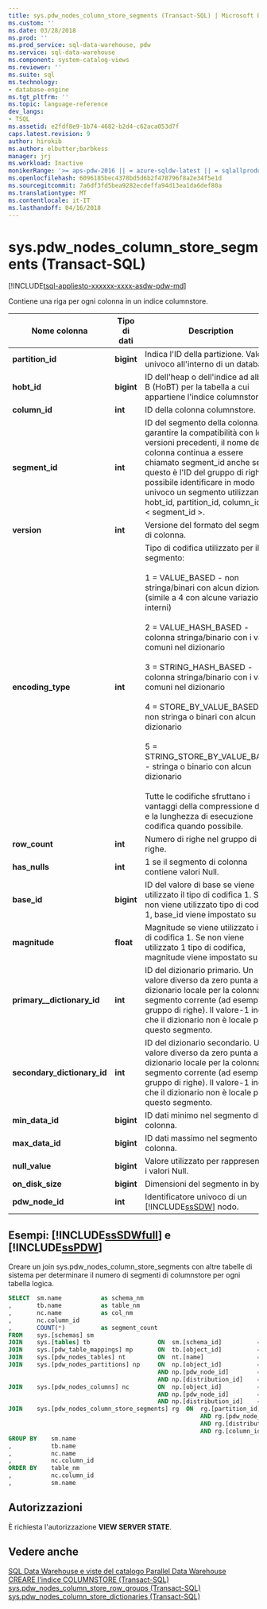```yaml
---
title: sys.pdw_nodes_column_store_segments (Transact-SQL) | Microsoft Docs
ms.custom: ''
ms.date: 03/28/2018
ms.prod: ''
ms.prod_service: sql-data-warehouse, pdw
ms.service: sql-data-warehouse
ms.component: system-catalog-views
ms.reviewer: ''
ms.suite: sql
ms.technology:
- database-engine
ms.tgt_pltfrm: ''
ms.topic: language-reference
dev_langs:
- TSQL
ms.assetid: e2fdf8e9-1b74-4682-b2d4-c62aca053d7f
caps.latest.revision: 9
author: hirokib
ms.author: elbutter;barbkess
manager: jrj
ms.workload: Inactive
monikerRange: '>= aps-pdw-2016 || = azure-sqldw-latest || = sqlallproducts-allversions'
ms.openlocfilehash: 6096185bec4378bd5d6b2f478796f8a2e34f5e1d
ms.sourcegitcommit: 7a6df3fd5bea9282ecdeffa94d13ea1da6def80a
ms.translationtype: MT
ms.contentlocale: it-IT
ms.lasthandoff: 04/16/2018
---
```

# <a name="syspdwnodescolumnstoresegments-transact-sql"></a>sys.pdw_nodes_column_store_segments (Transact-SQL)
[!INCLUDE[tsql-appliesto-xxxxxx-xxxx-asdw-pdw-md](../../includes/tsql-appliesto-xxxxxx-xxxx-asdw-pdw-md.md)]

Contiene una riga per ogni colonna in un indice columnstore.  

| Nome colonna                 | Tipo di dati  | Description                                                  |
| --------------------------- | ---------- | ------------------------------------------------------------ |
| **partition_id**            | **bigint** | Indica l'ID della partizione. Valore univoco all'interno di un database.     |
| **hobt_id**                 | **bigint** | ID dell'heap o dell'indice ad albero B (HoBT) per la tabella a cui appartiene l'indice columnstore. |
| **column_id**               | **int**    | ID della colonna columnstore.                                |
| **segment_id**              | **int**    | ID del segmento della colonna. Per garantire la compatibilità con le versioni precedenti, il nome della colonna continua a essere chiamato segment_id anche se questo è l'ID del gruppo di righe. È possibile identificare in modo univoco un segmento utilizzando < hobt_id, partition_id, column_id >, < segment_id >. |
| **version**                 | **int**    | Versione del formato del segmento di colonna.                        |
| **encoding_type**           | **int**    | Tipo di codifica utilizzato per il segmento:<br /><br /> 1 = VALUE_BASED - non stringa/binari con alcun dizionario (simile a 4 con alcune variazioni interni)<br /><br /> 2 = VALUE_HASH_BASED - colonna stringa/binario con i valori comuni nel dizionario<br /><br /> 3 = STRING_HASH_BASED - colonna stringa/binario con i valori comuni nel dizionario<br /><br /> 4 = STORE_BY_VALUE_BASED - non stringa o binari con alcun dizionario<br /><br /> 5 = STRING_STORE_BY_VALUE_BASED - stringa o binario con alcun dizionario<br /><br /> Tutte le codifiche sfruttano i vantaggi della compressione di bit e la lunghezza di esecuzione codifica quando possibile. |
| **row_count**               | **int**    | Numero di righe nel gruppo di righe.                             |
| **has_nulls**               | **int**    | 1 se il segmento di colonna contiene valori Null.                     |
| **base_id**                 | **bigint** | ID del valore di base se viene utilizzato il tipo di codifica 1.  Se non viene utilizzato tipo di codifica 1, base_id viene impostato su 1. |
| **magnitude**               | **float**  | Magnitude se viene utilizzato il tipo di codifica 1.  Se non viene utilizzato 1 tipo di codifica, magnitude viene impostato su 1. |
| **primary__dictionary_id**  | **int**    | ID del dizionario primario. Un valore diverso da zero punta al dizionario locale per la colonna nel segmento corrente (ad esempio il gruppo di righe). Il valore-1 indica che il dizionario non è locale per questo segmento. |
| **secondary_dictionary_id** | **int**    | ID del dizionario secondario. Un valore diverso da zero punta al dizionario locale per la colonna nel segmento corrente (ad esempio il gruppo di righe). Il valore-1 indica che il dizionario non è locale per questo segmento. |
| **min_data_id**             | **bigint** | ID dati minimo nel segmento di colonna.                       |
| **max_data_id**             | **bigint** | ID dati massimo nel segmento di colonna.                       |
| **null_value**              | **bigint** | Valore utilizzato per rappresentare i valori Null.                               |
| **on_disk_size**            | **bigint** | Dimensioni del segmento in byte.                                    |
| **pdw_node_id**             | **int**    | Identificatore univoco di un [!INCLUDE[ssSDW](../../includes/sssdw-md.md)] nodo. |

## <a name="examples-includesssdwfullincludessssdwfull-mdmd-and-includesspdwincludessspdw-mdmd"></a>Esempi: [!INCLUDE[ssSDWfull](../../includes/sssdwfull-md.md)] e [!INCLUDE[ssPDW](../../includes/sspdw-md.md)]  

Creare un join sys.pdw_nodes_column_store_segments con altre tabelle di sistema per determinare il numero di segmenti di columnstore per ogni tabella logica. 

```sql
SELECT  sm.name           as schema_nm
,       tb.name           as table_nm
,       nc.name           as col_nm
,       nc.column_id
,       COUNT(*)          as segment_count
FROM    sys.[schemas] sm
JOIN    sys.[tables] tb                   ON  sm.[schema_id]          = tb.[schema_id]
JOIN    sys.[pdw_table_mappings] mp       ON  tb.[object_id]          = mp.[object_id]
JOIN    sys.[pdw_nodes_tables] nt         ON  nt.[name]               = mp.[physical_name]
JOIN    sys.[pdw_nodes_partitions] np     ON  np.[object_id]          = nt.[object_id]
                                          AND np.[pdw_node_id]        = nt.[pdw_node_id]
                                          AND np.[distribution_id]    = nt.[distribution_id]
JOIN    sys.[pdw_nodes_columns] nc        ON  np.[object_id]          = nc.[object_id]
                                          AND np.[pdw_node_id]        = nc.[pdw_node_id]
                                          AND np.[distribution_id]    = nc.[distribution_id]
JOIN    sys.[pdw_nodes_column_store_segments] rg  ON  rg.[partition_id]         = np.[partition_id]
                                                      AND rg.[pdw_node_id]      = np.[pdw_node_id]
                                                      AND rg.[distribution_id]  = np.[distribution_id]
                                                      AND rg.[column_id]        = nc.[column_id]
GROUP BY    sm.name
,           tb.name
,           nc.name
,           nc.column_id  
ORDER BY    table_nm
,           nc.column_id
,           sm.name
```

## <a name="permissions"></a>Autorizzazioni  
 È richiesta l'autorizzazione **VIEW SERVER STATE**.  

## <a name="see-also"></a>Vedere anche  
 [SQL Data Warehouse e viste del catalogo Parallel Data Warehouse](../../relational-databases/system-catalog-views/sql-data-warehouse-and-parallel-data-warehouse-catalog-views.md)   
 [CREARE l'indice COLUMNSTORE &#40;Transact-SQL&#41;](../../t-sql/statements/create-columnstore-index-transact-sql.md)   
 [sys.pdw_nodes_column_store_row_groups &#40;Transact-SQL&#41;](../../relational-databases/system-catalog-views/sys-pdw-nodes-column-store-row-groups-transact-sql.md)   
 [sys.pdw_nodes_column_store_dictionaries &#40;Transact-SQL&#41;](../../relational-databases/system-catalog-views/sys-pdw-nodes-column-store-dictionaries-transact-sql.md)  

  

